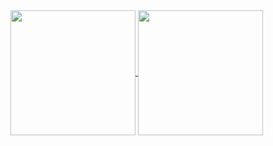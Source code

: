 <a href="https://github.com/APeng215?tab=repositories">
  <img height=200 align="center" src="https://github-readme-stats.vercel.app/api?username=APeng215&theme=material-palenight&rank_icon=github" />
</a>
<a href="https://github.com/APeng215?tab=repositories">
  <img height=200 align="center" src="https://github-readme-stats.vercel.app/api/top-langs?username=APeng215&layout=compact&langs_count=8&card_width=320&theme=material-palenight" />
</a>

<p></p>

[//]: # (<a href="https://github.com/APeng215/FiltPick">)

[//]: # (  <img align="center" src="https://github-readme-stats.vercel.app/api/pin/?username=APeng215&repo=FiltPick&theme=kacho_ga" />)

[//]: # (</a>)

[//]: # (<a href="https://github.com/APeng215/BlockTuner-forge">)

[//]: # (  <img align="center" src="https://github-readme-stats.vercel.app/api/pin/?username=APeng215&repo=BlockTuner-forge&theme=kacho_ga" />)

[//]: # (</a>)


